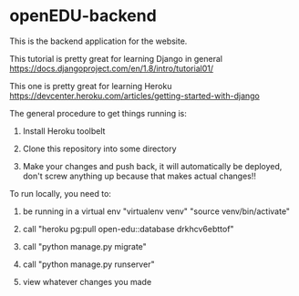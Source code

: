 # openEDU-backend

This is the backend application for the website. 

This tutorial is pretty great for learning Django in general
https://docs.djangoproject.com/en/1.8/intro/tutorial01/

This one is pretty great for learning Heroku 
https://devcenter.heroku.com/articles/getting-started-with-django

The general procedure to get things running is:

1. Install Heroku toolbelt

2. Clone this repository into some directory

3. Make your changes and push back, it will automatically be deployed, don't screw anything up because that makes actual changes!!

To run locally, you need to:

1. be running in a virtual env
"virtualenv venv"
"source venv/bin/activate"

2. call "heroku pg:pull open-edu::database drkhcv6ebttof"

3. call "python manage.py migrate"

3. call "python manage.py runserver"

4. view whatever changes you made

